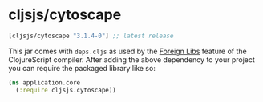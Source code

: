 # cljsjs/cytoscape

[](dependency)
```clojure
[cljsjs/cytoscape "3.1.4-0"] ;; latest release
```
[](/dependency)

This jar comes with `deps.cljs` as used by the [Foreign Libs][flibs] feature
of the ClojureScript compiler. After adding the above dependency to your project
you can require the packaged library like so:

```clojure
(ns application.core
  (:require cljsjs.cytoscape))
```

[flibs]: https://clojurescript.org/reference/packaging-foreign-deps
